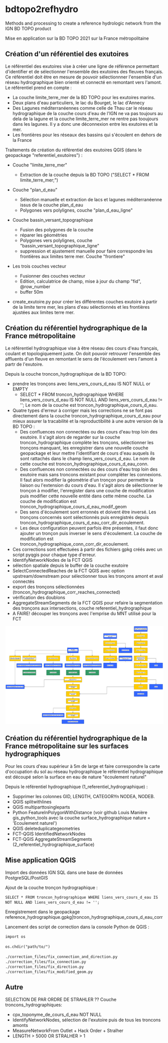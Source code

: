 # bdtopo2refhydro
Methods and processing to create a reference hydrologic network from the IGN BD TOPO product

Mise en application sur la BD TOPO 2021 sur la France métropolitaine

## Création d'un référentiel des exutoires
Le référentiel des exutoires vise à créer une ligne de référence permettant d'identifier et de sélectionner l'ensemble des exutoires des fleuves français. Ce référentiel doit être en mesure de pouvoir sélectionnner l'ensemble d'un réseau hydrographique bien orienté et connecté en remontant vers l'amont. Le référentiel prend en compte : 
- La couche limite_terre_mer de la BD TOPO pour les exutoires marins.
- Deux plans d'eau particuliers, le lac du Bourget, le lac d'Annecy
- Des Lagunes méditerranéennes comme celle de Thau car le réseau hydrographique de la couche cours d'eau de l'IGN ne va pas toujours au dela de la lagune et la couche limite_terre_mer ne rentre pas tooujours dans les lagunes. Il y a donc une déconnexion entre les exutoires et la mer.
- Les frontières pour les réseaux des bassins qui s'écoulent en dehors de la France

Traitements de création du référentiel des exutoires QGIS (dans le geopackage "referentiel_exutoires") : 
- Couche "limite_terre_mer"
  - Extraction de la couche depuis la BD TOPO ("SELECT * FROM limite_terre_mer;")
- Couche "plan_d_eau"
  - Sélection manuelle et extraction de lacs et lagunes méditerranéenne issus de la couche plan_d_eau
  - Polygones vers polylignes, couche "plan_d_eau_ligne"
- Couche bassin_versant_topographique
  - Fusion des polygones de la couche 
  - réparer les géométries
  - Polygones vers polylignes, couche "bassin_versant_topographique_ligne"
  - suppression et ajustement manuelle pour faire correspondre les frontières aux limites terre mer. Couche "frontiere"
- Les trois couches vecteur
  - Fusionner des couches vecteur
  - Edition, calculatrice de champ, mise à jour du champ "fid", @row_number
  - buffer 50m

- create_exutoire.py pour créer les différentes couches exutoire à partir de la limite terre mer, les plans d'eau sélectionnés et les frontières ajustées aux limites terre mer.

## Création du référentiel hydrographique de la France métropolitaine

Le référentiel hydrographique vise à être réseau des cours d'eau français, coulant et topologiquement juste. On doit pouvoir retrouver l'ensemble des affluents d'un fleuve en remontant le sens de l'écoulement vers l'amont à partr de l'exutoire. 

Depuis la couche troncon_hydrographique de la BD TOPO:
- prendre les tronçons avec liens_vers_cours_d_eau IS NOT NULL or EMPTY
  - SELECT * FROM troncon_hydrographique WHERE liens_vers_cours_d_eau IS NOT NULL AND liens_vers_cours_d_eau != ''; Le nom de la couche est troncon_hydrographique_cours_d_eau.
- Quatre types d'erreur à corriger mais les corrections ne se font pas directement dans la couche troncon_hydrographique_cours_d_eau pour mieux assurer la tracabilité et la reproductibilité à une autre version de la BD TOPO : 
  - Des confluences non connectées ou des cours d'eau trop loin des exutoire. Il s'agit alors de regarder sur la couche troncon_hydrographique complète les tronçons, sélectionner les tronçons manquant, les enregistrer dans une nouvelle couche geopackage et leur mettre l'identifiant de cours d'eau auquels ils sont rattachés dans le champ liens_vers_cours_d_eau. Le nom de cette couche est troncon_hydrographique_cours_d_eau_conn.
  - Des confluences non connectées ou des cours d'eau trop loin des exutoire mais sans troncons existant pour compléter les connexions. Il faut alors modifier la géométrie d'un tronçon pour permettre la liaison ou l'extension du cours d'eau. Il s'agit alors de sélectionner le tronçon à modifier, l'enregister dans une couche de modification puis modifier cette nouvelle entité dans cette même couche. La couche de modification est troncon_hydrographique_cours_d_eau_modif_geom
  - Des sens d'écoulement sont erronnés et doivent être inversé. Les tronçons concernés sont sélectionnés puis enregistrés depuis troncon_hydrographique_cours_d_eau_corr_dir_ecoulement.
  - Les deux configuration peuvent parfois être présentes, il faut donc ajouter un tronçon puis inverser le sens d'écoulement. La couche de modification est troncon_hydrographique_conn_corr_dir_ecoulement.
- Ces corrections sont effectuées à partir des fichiers gpkg créés avec un script pyqgis pour chaque type d'erreur.
- IdentifyNetworkNodes de la FCT QGIS
- sélection spatiale depuis le buffer de la couche exutoire
- SelectConnectedReaches de la FCT QGIS avec option upstream/downstream pour sélectionner tous les tronçons amont et aval connectés
- export des tronçons sélectionnées (troncon_hydrographique_corr_reaches_connected)
- vérification des doublons
- AggregateStreamSegments de la FCT QGIS pour refaire la segmentation des tronçons aux intersections, couche referentiel_hydrographique
- A FAIRE! découper les tronçons avec l'emprise du MNT utilisé pour la FCT

![Production workflow](referentiels_workflow.png)
## Création du référentiel hydrographique de la France métropolitaine sur les surfaces hydrographiques

Pour les cours d'eau supérieur à 5m de large et faire correspondre la carte d'occupation du sol au réseau hydrographique le référentiel hydrographique est découpé selon la surface en eau de nature "écoulement naturel"

Depuis le référentiel hydrographique (1_referentiel_hydrographique) : 
- Supprimer les colonnes GID, LENGTH, CATEGORYn NODEA, NODEB.
- QGIS splitwithlines
- QGIS multiparttosingleparts
- Python FeatureInPolygonWithDistance (voir github Louis Manière gis_python_tools avec la couche surface_hydrographique nature = 'Ecoulement naturel')
- QGIS deleteduplicategeometries
- FCT-QGIS IdentifiedNetworkNodes
- FCT-QGIS AggregateStreamSegments (2_referentiel_hydrographique_surface)

## Mise application QGIS

Import des données IGN SQL dans une base de données PostgreSQL/PostGIS

Ajout de la couche tronçon hydrographique : 
```
SELECT * FROM troncon_hydrographique WHERE liens_vers_cours_d_eau IS NOT NULL AND liens_vers_cours_d_eau != '';
```
Enregistrement dans le geopackage reference_hydrographique.gpkg|troncon_hydrographique_cours_d_eau_corr

Lancement des script de correction dans la console Python de QGIS : 

```
import os

os.chdir("path/to/")

./correction_files/fix_connection_and_direction.py
./correction_files/fix_connection.py
./correction_files/fix_direction.py
./correction_files/fix_modified_geom.py
```

## Autre

SELECTION DE PAR ORDRE DE STRAHLER ??
Couche troncons_hydrographiques:
- cpx_toponyme_de_cours_d_eau NOT NULL
- IdentifyNetworkNodes, sélection de l'exutoire puis de tous les troncons amonts
- MeasureNetworkFrom Outlet + Hack Order + Stralher
- LENGTH > 5000 OR STRALHER > 1